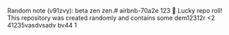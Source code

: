 
Random note (v91zvy): beta zen zen.﻿# airbnb-70a2e
123
🎲 Lucky repo roll!
This repository was created randomly and contains some dem12312r
<2
41235vasdvsadv
bv44 1
